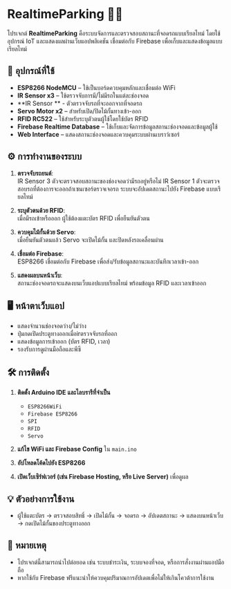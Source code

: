 # RealtimeParking 🚗📶

โปรเจกต์ **RealtimeParking** คือระบบจัดการและตรวจสอบสถานะที่จอดรถแบบเรียลไทม์ โดยใช้อุปกรณ์ IoT และแสดงผลผ่านเว็บแอปพลิเคชัน เชื่อมต่อกับ Firebase เพื่อเก็บและแสดงข้อมูลแบบเรียลไทม์

## 🧰 อุปกรณ์ที่ใช้

- **ESP8266 NodeMCU** – ใช้เป็นบอร์ดควบคุมหลักและเชื่อมต่อ WiFi
- **IR Sensor x3** – ใช้ตรวจจับการมี/ไม่มีรถในแต่ละช่องจอด
- **IR Sensor ** - ตัวตรวจจับรถที่จะออกจากที่จอดรถ
- **Servo Motor x2** – สำหรับเปิด/ปิดไม้กั้นทางเข้า-ออก
- **RFID RC522** – ใช้สำหรับระบุตัวตนผู้ใช้โดยใช้บัตร RFID
- **Firebase Realtime Database** – ใช้เก็บและจัดการข้อมูลสถานะช่องจอดและข้อมูลผู้ใช้
- **Web Interface** – แสดงสถานะช่องจอดและควบคุมระบบผ่านเบราว์เซอร์

## ⚙️ การทำงานของระบบ

1. **ตรวจจับรถยนต์**:  
   IR Sensor  3 ตัวจะตรวจสอบสถานะของช่องจอดว่ามีรถอยู่หรือไม่
   IR Sensor 1 ตัวจะตรวจสอบรถที่ต้องการจะออกถ้าเซนเซอร์ตรวจเจอรถ
   ระบบจะอัปเดตสถานะไปยัง Firebase แบบเรียลไทม์

3. **ระบุตัวตนด้วย RFID**:  
   เมื่อมีรถเข้าหรือออก ผู้ใช้ต้องแตะบัตร RFID เพื่อยืนยันตัวตน

4. **ควบคุมไม้กั้นด้วย Servo**:  
   เมื่อยืนยันตัวตนแล้ว Servo จะเปิดไม้กั้น และปิดหลังรถเคลื่อนผ่าน

5. **เชื่อมต่อ Firebase**:  
   ESP8266 เชื่อมต่อกับ Firebase เพื่อส่ง/รับข้อมูลสถานะและบันทึกเวลาเข้า-ออก

6. **แสดงผลบนหน้าเว็บ**:  
   สถานะช่องจอดรถจะแสดงบนเว็บแอปแบบเรียลไทม์ พร้อมข้อมูล RFID และเวลาเข้าออก

## 🖥️ หน้าตาเว็บแอป

- แสดงจำนวนช่องจอดว่าง/ไม่ว่าง
- ปุ่มกดเปิดประตูทางออกเมื่อirตรวจจับรถที่ออก
- แสดงข้อมูลการเข้าออก (บัตร RFID, เวลา)
- รองรับการดูผ่านมือถือและพีซี


## 🛠️ การติดตั้ง

1. **ติดตั้ง Arduino IDE และไลบรารีที่จำเป็น**
   - `ESP8266WiFi`
   - `Firebase ESP8266`
   - `SPI`
   - `RFID`
   - `Servo`

2. **แก้ไข WiFi และ Firebase Config** ใน `main.ino` 

3. **อัปโหลดโค้ดไปยัง ESP8266**

4. **เปิดเว็บเซิร์ฟเวอร์ (เช่น Firebase Hosting, หรือ Live Server)** เพื่อดูผล

## 💡 ตัวอย่างการใช้งาน

- ผู้ใช้แตะบัตร → ตรวจสอบสิทธิ์ → เปิดไม้กั้น → จอดรถ → อัปเดตสถานะ → แสดงบนหน้าเว็บ → กดเปิดไม้กั้นของประตูทางออก


## 📌 หมายเหตุ

- โปรเจกต์นี้สามารถนำไปต่อยอด เช่น ระบบชำระเงิน, ระบบจองที่จอด, หรือการสั่งงานผ่านแอปมือถือ
- หากใช้กับ Firebase ฟรีแนะนำให้ควบคุมปริมาณการอัปเดตเพื่อไม่ให้เกินโควต้าการใช้งาน




